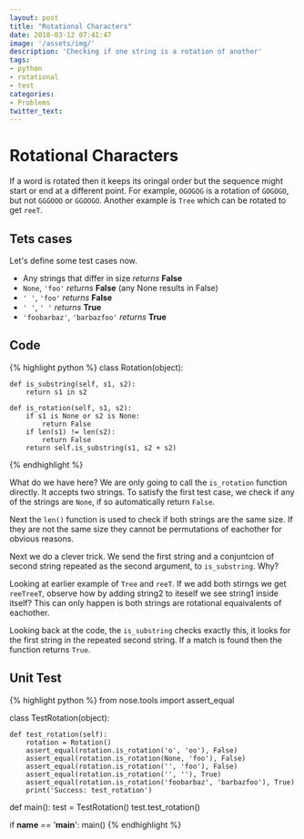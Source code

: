 ```yaml
---
layout: post
title: "Rotational Characters"
date: 2018-03-12 07:41:47
image: '/assets/img/'
description: 'Checking if one string is a rotation of another'
tags:
- python
- rotational
- test
categories:
- Problems
twitter_text:
---
```


# Rotational Characters
If a word is rotated then it keeps its oringal order but the sequence might start or end at a different point. For example, `OGOGOG` is a rotation of `GOGOGO`, but not `GGGOOO` or `GGOOGO`. Another example is `Tree` which can be rotated to get `reeT`. 

## Tets cases
Let's define some test cases now.

- Any strings that differ in size *returns* **False**
- `None`, `'foo'` *returns* **False** (any None results in False)
- `' '`, `'foo'` *returns* **False**
- `' '`, `' '` *returns* **True**
- `'foobarbaz'`, `'barbazfoo'` *returns* **True**

## Code
{% highlight python %}
class Rotation(object):

    def is_substring(self, s1, s2):
        return s1 in s2

    def is_rotation(self, s1, s2):
        if s1 is None or s2 is None:
            return False
        if len(s1) != len(s2):
            return False
        return self.is_substring(s1, s2 + s2)
{% endhighlight %}

What do we have here? We are only going to call the `is_rotation` function directly. It accepts two strings. To satisfy the first test case, we check if any of the strings are `None`, if so automatically return `False`. 

Next the `len()` function is used to check if both strings are the same size. If they are not the same size they cannot be permutations of eachother for obvious reasons.

Next we do a clever trick. We send the first string and a conjuntcion of second string repeated as the second argument, to `is_substring`. Why?

Looking at earlier example of `Tree` and `reeT`. If we add both stirngs we get `reeTreeT`, observe how by adding string2 to iteself we see string1 inside itself? This can only happen is both strings are rotational equaivalents of eachother. 

Looking back at the code, the `is_substring` checks exactly this, it looks for the first string in the repeated second string. If a match is found then the function returns `True`.

## Unit Test

{% highlight python %}
from nose.tools import assert_equal

class TestRotation(object):

    def test_rotation(self):
        rotation = Rotation()
        assert_equal(rotation.is_rotation('o', 'oo'), False)
        assert_equal(rotation.is_rotation(None, 'foo'), False)
        assert_equal(rotation.is_rotation('', 'foo'), False)
        assert_equal(rotation.is_rotation('', ''), True)
        assert_equal(rotation.is_rotation('foobarbaz', 'barbazfoo'), True)
        print('Success: test_rotation')


def main():
    test = TestRotation()
    test.test_rotation()


if __name__ == '__main__':
    main()
{% endhighlight %}














